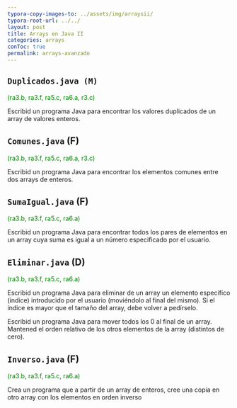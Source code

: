 ```yaml
---
typora-copy-images-to: ../assets/img/arraysii/
typora-root-url: ../../
layout: post
title: Arrays en Java II
categories: arrays
conToc: true
permalink: arrays-avanzado
---
```


## `Duplicados.java (M)`

<span style='color:green'> (ra3.b, ra3.f, ra5.c, ra6.a, r3.c)</span>

Escribid un programa Java para encontrar los valores duplicados de un array de valores enteros.

## `Comunes.java` (F)

<span style='color:green'> (ra3.b, ra3.f, ra5.c, ra6.a, r3.c)</span>

Escribid un programa Java para encontrar los elementos comunes entre dos arrays de enteros.

## `SumaIgual.java` (F)

<span style='color:green'> (ra3.b, ra3.f, ra5.c, ra6.a)</span>

Escribid un programa Java para encontrar todos los pares de elementos en un array cuya suma es igual a un número especificado por el usuario.

## `Eliminar.java` (D)

<span style='color:green'> (ra3.b, ra3.f, ra5.c, ra6.a)</span>

Escribid un programa Java para eliminar de un array un elemento específico (índice) introducido por el usuario  (moviéndolo al final del mismo). Si el índice es mayor que el tamaño del array, debe volver a pedírselo.

Escribid un programa Java para mover todos los 0 al final de un array. Mantened el orden relativo de los otros elementos de la array (distintos de cero).
## `Inverso.java` (F)

<span style='color:green'> (ra3.b, ra3.f, ra5.c, ra6.a)</span>

Crea un programa que a partir de un array de enteros, cree una copia en otro array con los elementos en orden inverso


